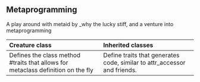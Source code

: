 Metaprogramming
---

A play around with metaid by _why the lucky stiff, and a venture into metaprogramming

|Creature class | Inherited classes |
|:------------- |:----------------- |
| Defines the class method #traits that allows for metaclass definition on the fly |  Define traits that generates code, similar to attr_accessor and friends.  |
